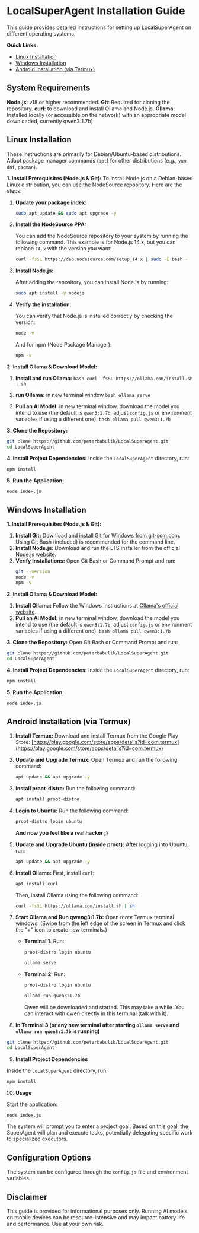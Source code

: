 # LocalSuperAgent Installation Guide

This guide provides detailed instructions for setting up LocalSuperAgent on different operating systems.

**Quick Links:**

*   [Linux Installation](#linux-installation)
*   [Windows Installation](#windows-installation)
*   [Android Installation (via Termux)](#android-installation-via-termux)


## System Requirements

**Node.js**: v18 or higher recommended.
**Git**: Required for cloning the repository.
**curl**: to download and install Ollama and Node.js.
**Ollama**: Installed locally (or accessible on the network) with an appropriate model downloaded, currently qwen3:1.7b)

## Linux Installation

These instructions are primarily for Debian/Ubuntu-based distributions. Adapt package manager commands (`apt`) for other distributions (e.g., `yum`, `dnf`, `pacman`).

**1. Install Prerequisites (Node.js & Git):**
   To install Node.js on a Debian-based Linux distribution, you can use the NodeSource repository. Here are the steps:

1. **Update your package index:**

   ```bash
   sudo apt update && sudo apt upgrade -y
   ```

2. **Install the NodeSource PPA:**

   You can add the NodeSource repository to your system by running the following command. This example is for Node.js 14.x, but you can replace `14.x` with the version you want:

   ```bash
   curl -fsSL https://deb.nodesource.com/setup_14.x | sudo -E bash -
   ```

3. **Install Node.js:**

   After adding the repository, you can install Node.js by running:

   ```bash
   sudo apt install -y nodejs
   ```

4. **Verify the installation:**

   You can verify that Node.js is installed correctly by checking the version:

   ```bash
   node -v
   ```

   And for npm (Node Package Manager):

   ```bash
   npm -v
   ```

**2. Install Ollama & Download Model:**
   1.  **Install and run Ollama:** 
    ```bash
    curl -fsSL https://ollama.com/install.sh | sh
    ```
   2.  **run Ollama:** in new terminal window
    ```bash
    ollama serve 
    ```

   3.  **Pull an AI Model:** in new terminal window, download the model you intend to use (the default is `qwen3:1.7b`, adjust `config.js` or environment variables if using a different one).
    ```bash
    ollama pull qwen3:1.7b
    ```

**3. Clone the Repository:**
   ```bash
   git clone https://github.com/peterbabulik/LocalSuperAgent.git
   cd LocalSuperAgent
   ```

**4. Install Project Dependencies:**
   Inside the `LocalSuperAgent` directory, run:
   ```bash
   npm install
   ```

**5. Run the Application:**
   ```bash
   node index.js
   ```


## Windows Installation

**1. Install Prerequisites (Node.js & Git):**
   1.  **Install Git:** Download and install Git for Windows from [git-scm.com](https://git-scm.com/download/win). Using Git Bash (included) is recommended for the command line.
   2.  **Install Node.js:** Download and run the LTS installer from the official [Node.js website](https://nodejs.org/).
   3.  **Verify Installations:** Open Git Bash or Command Prompt and run:
       ```bash
       git --version
       node -v
       npm -v
       ```

**2. Install Ollama & Download Model:**
   1.  **Install Ollama:** Follow the Windows instructions at [Ollama's official website](https://ollama.com/).
   2.  **Pull an AI Model:** in new terminal window, download the model you intend to use (the default is `qwen3:1.7b`, adjust `config.js` or environment variables if using a different one).
    ```bash
    ollama pull qwen3:1.7b
    ```
    
**3. Clone the Repository:**
   Open Git Bash or Command Prompt and run:
   ```bash
   git clone https://github.com/peterbabulik/LocalSuperAgent.git
   cd LocalSuperAgent
   ```

**4. Install Project Dependencies:**
   Inside the `LocalSuperAgent` directory, run:
   ```bash
   npm install
   ```

**5. Run the Application:**
   ```bash
   node index.js
   ```

## Android Installation (via Termux)

1.  **Install Termux:** Download and install Termux from the Google Play Store: [https://play.google.com/store/apps/details?id=com.termux](https://play.google.com/store/apps/details?id=com.termux)

2.  **Update and Upgrade Termux:** Open Termux and run the following command:

    ```bash
    apt update && apt upgrade -y
    ```

3.  **Install proot-distro:** Run the following command:

    ```bash
    apt install proot-distro
    ```

4.  **Login to Ubuntu:** Run the following command:

    ```bash
    proot-distro login ubuntu
    ```

    **And now you feel like a real hacker ;)**

5.  **Update and Upgrade Ubuntu (inside proot):**  After logging into Ubuntu, run:

    ```bash
    apt update && apt upgrade -y
    ```

6.  **Install Ollama:** First, install `curl`:

    ```bash
    apt install curl
    ```

    Then, install Ollama using the following command:

    ```bash
    curl -fsSL https://ollama.com/install.sh | sh
    ```

7.  **Start Ollama and Run qweng3:1.7b:**  Open *three* Termux terminal windows. (Swipe from the left edge of the screen in Termux and click the "+" icon to create new terminals.)

    *   **Terminal 1:** Run:

        ```bash
        proot-distro login ubuntu
        ```
        ```bash
        ollama serve
        ```

    *   **Terminal 2:** Run:

        ```bash
        proot-distro login ubuntu
        ```
        ```bash
        ollama run qwen3:1.7b
        ```

        Qwen will be downloaded and started. This may take a while. You can interact with qwen directly in this terminal (talk with it).

    
8. **In Terminal 3 (or any new terminal after starting `ollama serve` and `ollama run qwen3:1.7b` is running)**
```bash
git clone https://github.com/peterbabulik/LocalSuperAgent.git
cd LocalSuperAgent
```

9. **Install Project Dependencies**

Inside the `LocalSuperAgent` directory, run:
```bash
npm install
```

10. **Usage**

Start the application:

```bash
node index.js
```

The system will prompt you to enter a project goal. Based on this goal, the SuperAgent will plan and execute tasks, potentially delegating specific work to specialized executors.

## Configuration Options

The system can be configured through the `config.js` file and environment variables.

## Disclaimer

This guide is provided for informational purposes only. Running AI models on mobile devices can be resource-intensive and may impact battery life and performance. Use at your own risk.